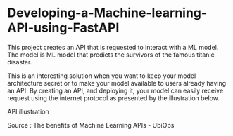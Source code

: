 # Developing-a-Machine-learning-API-using-FastAPI
This project creates an API that is requested to interact with a ML model. The model is ML model that predicts the survivors of the famous titanic disaster.

This is an interesting solution when you want to keep your model architecture secret or to make your model available to users already having an API. By creating an API, and deploying it, your model can easily receive request using the internet protocol as presented by the illustration below.

API illustration

Source : The benefits of Machine Learning APIs - UbiOps

